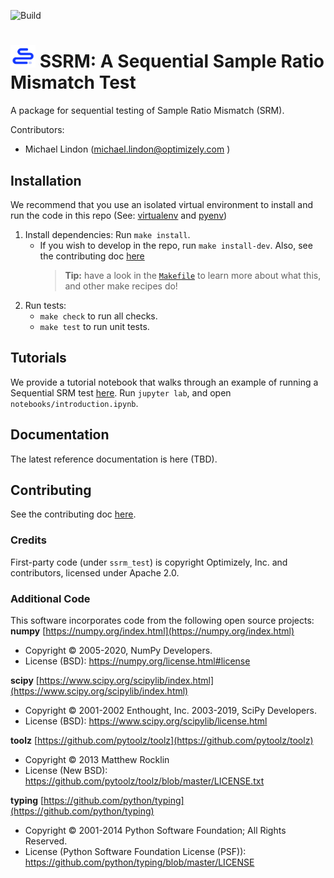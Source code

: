 ![Build](https://github.com/optimizely/ssrm/workflows/Build/badge.svg)

# <img src="logos/ssrm-blue.png" alt="drawing" width="40"/> SSRM: A Sequential Sample Ratio Mismatch Test

A package for sequential testing of Sample Ratio Mismatch (SRM).

Contributors:
- Michael Lindon (michael.lindon@optimizely.com )

## Installation
We recommend that you use an isolated virtual environment to install and run the code in this repo (See: [virtualenv](https://pypi.org/project/virtualenv/) and [pyenv](https://github.com/pyenv/pyenv))

1. Install dependencies: Run `make install`.
   - If you wish to develop in the repo, run `make install-dev`. Also, see the contributing doc [here](https://github.com/optimizely/ssrm/blob/master/CONTRIBUTING.md)
     > **Tip:** have a look in the [`Makefile`](https://github.com/optimizely/ssrm/blob/master/Makefile) to learn more about what this, and other make recipes do!
1. Run tests:
   - `make check` to run all checks.
   - `make test` to run unit tests.

## Tutorials
We provide a tutorial notebook that walks through an example of running a
Sequential SRM test
[here](https://github.com/optimizely/ssrm/blob/master/notebooks/introduction.ipynb). Run `jupyter lab`, and open `notebooks/introduction.ipynb`.

## Documentation
The latest reference documentation is here (TBD).

## Contributing
See the contributing doc [here](https://github.com/optimizely/ssrm/blob/master/CONTRIBUTING.md).

### Credits
First-party code (under `ssrm_test`) is copyright Optimizely, Inc. and contributors, licensed under Apache 2.0.

### Additional Code
This software incorporates code from the following open source projects:
**numpy** [https://numpy.org/index.html](https://numpy.org/index.html)

- Copyright © 2005-2020, NumPy Developers.
- License (BSD): https://numpy.org/license.html#license

**scipy** [https://www.scipy.org/scipylib/index.html](https://www.scipy.org/scipylib/index.html)
- Copyright © 2001-2002 Enthought, Inc. 2003-2019, SciPy Developers.
- License (BSD): https://www.scipy.org/scipylib/license.html

**toolz** [https://github.com/pytoolz/toolz](https://github.com/pytoolz/toolz)
- Copyright © 2013 Matthew Rocklin
- License (New BSD): https://github.com/pytoolz/toolz/blob/master/LICENSE.txt

**typing** [https://github.com/python/typing](https://github.com/python/typing)
- Copyright © 2001-2014 Python Software Foundation; All Rights Reserved.
- License (Python Software Foundation License (PSF)): https://github.com/python/typing/blob/master/LICENSE
